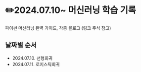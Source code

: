 # ✏️2024.07.10~ 머신러닝 학습 기록
파이썬 머신러닝 완벽 가이드, 각종 블로그 (링크 주석 참고)

## 날짜별 순서
- 2024.07.10. 선형회귀
- 2024.07.11. 로지스틱회귀

